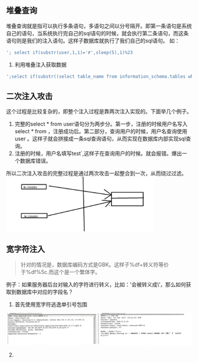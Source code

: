 ## 堆叠查询
堆叠查询就是指可以执行多条语句，多语句之间以分号隔开。即第一条语句是系统自己的语句，当系统执行完自己的sql语句的时候，就会执行第二条语句，而这条语句则是我们的注入语句。这样子数据库就执行了我们自己的sql语句。
如：

```sql
'; select if(substr(user,1,1)='r',sleep(5),1)%23
```


1. 利用堆叠注入获取数据
```sql
';select if(substr((select table_name from information_schema.tables where table_schma=database() limit 0,1),1,1)='e',sleep(5),1)%23
```


## 二次注入攻击
这个过程是比较复杂的，即整个注入过程是靠两次注入实现的。下面举几个例子。
1. 完整的select * from user语句分为两步分。第一步，注册的时候用户名写入select * from ，注册成功后。第二部分，查询用户的时候，用户名查询使用user 。这样子就会拼接成一条sql查询语句，从而实现在数据库内部实现sql查询。
2. 注册的时候，用户名填写test`,这样子在查询用户的时候。就会报错。爆出一个数据库错误。

所以二次注入攻击的完整过程是通过两次攻击一起整合到一次，从而绕过过滤。
<img src="../pictures/y90dwbo69n.png" width="400" />

## 宽字符注入
>针对的情况是，数据库编码方式是GBK。这样子%df+转义符等价于%df%5c.而这个是一个繁体字。

例子：如果服务器后台对输入的字符进行转义，比如：'会被转义成\\’，那么如何获取到数据库中对应的字段名？


1. 首先使用宽字符逃逸单引号包围
<img src="../pictures/j0p5qq114dn.png" width="600" />

2. 
